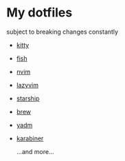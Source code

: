 # My dotfiles

subject to breaking changes constantly

- [kitty](https://sw.kovidgoyal.net/kitty/)
- [fish](https://fishshell.com)
- [nvim](https://neovim.io)
- [lazyvim](http://www.lazyvim.org)
- [starship](https://starship.rs)
- [brew](https://brew.sh)
- [yadm](https://yadm.io)
- [karabiner](https://karabiner-elements.pqrs.org)
  
  ...and more...
